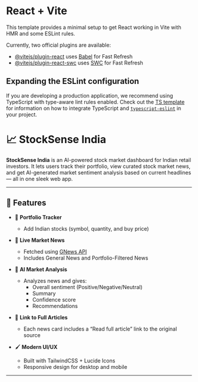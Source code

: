 # React + Vite

This template provides a minimal setup to get React working in Vite with HMR and some ESLint rules.

Currently, two official plugins are available:

- [@vitejs/plugin-react](https://github.com/vitejs/vite-plugin-react/blob/main/packages/plugin-react) uses [Babel](https://babeljs.io/) for Fast Refresh
- [@vitejs/plugin-react-swc](https://github.com/vitejs/vite-plugin-react/blob/main/packages/plugin-react-swc) uses [SWC](https://swc.rs/) for Fast Refresh

## Expanding the ESLint configuration

If you are developing a production application, we recommend using TypeScript with type-aware lint rules enabled. Check out the [TS template](https://github.com/vitejs/vite/tree/main/packages/create-vite/template-react-ts) for information on how to integrate TypeScript and [`typescript-eslint`](https://typescript-eslint.io) in your project.


# 📈 StockSense India

**StockSense India** is an AI-powered stock market dashboard for Indian retail investors. It lets users track their portfolio, view curated stock market news, and get AI-generated market sentiment analysis based on current headlines — all in one sleek web app.

---

## 🚀 Features

- 🧾 **Portfolio Tracker**
  - Add Indian stocks (symbol, quantity, and buy price)
 

- 📰 **Live Market News**
  - Fetched using [GNews API](https://gnews.io/)
  - Includes General News and Portfolio-Filtered News

- 🤖 **AI Market Analysis**
  - Analyzes news and gives:
    - Overall sentiment (Positive/Negative/Neutral)
    - Summary
    - Confidence score
    - Recommendations

- 🔗 **Link to Full Articles**
  - Each news card includes a “Read full article” link to the original source

- 🖌️ **Modern UI/UX**
  - Built with TailwindCSS + Lucide Icons
  - Responsive design for desktop and mobile

---



